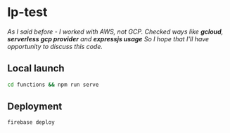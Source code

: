 # lp-test

*As I said before - I worked with AWS, not GCP. Checked ways like **gcloud**, **serverless gcp provider** and **expressjs usage** So I hope that I'll have opportunity to discuss this code.*

## Local launch

```bash
cd functions && npm run serve 
```

## Deployment

```bash
firebase deploy
```